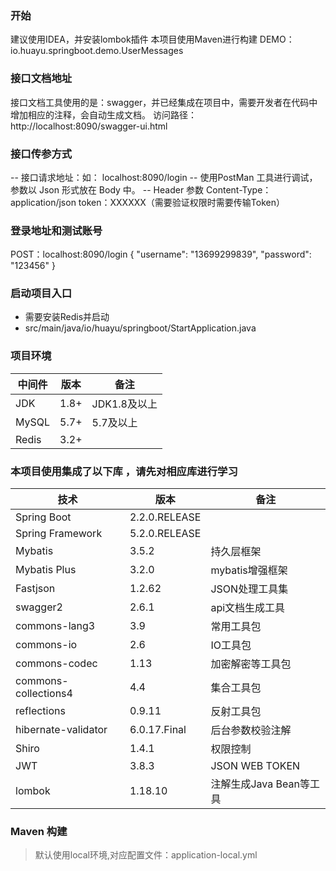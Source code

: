 ### 开始 
建议使用IDEA，并安装lombok插件
本项目使用Maven进行构建
DEMO： io.huayu.springboot.demo.UserMessages

### 接口文档地址
接口文档工具使用的是：swagger，并已经集成在项目中，需要开发者在代码中增加相应的注释，会自动生成文档。
访问路径：http://localhost:8090/swagger-ui.html

### 接口传参方式
-- 接口请求地址：如： localhost:8090/login
-- 使用PostMan 工具进行调试，参数以 Json 形式放在 Body 中。
-- Header 参数
Content-Type：application/json
token：XXXXXX（需要验证权限时需要传输Token）

### 登录地址和测试账号
POST：localhost:8090/login
{
  "username": "13699299839",
  "password": "123456"
}

### 启动项目入口
- 需要安装Redis并启动
- src/main/java/io/huayu/springboot/StartApplication.java

### 项目环境 
中间件 | 版本 |  备注
-|-|-
JDK | 1.8+ | JDK1.8及以上 |
MySQL | 5.7+ | 5.7及以上 |
Redis | 3.2+ |  |

### 本项目使用集成了以下库 ，请先对相应库进行学习
技术 | 版本 |  备注
-|-|-
Spring Boot | 2.2.0.RELEASE |   |
Spring Framework | 5.2.0.RELEASE |   |
Mybatis | 3.5.2 | 持久层框架 |
Mybatis Plus | 3.2.0 | mybatis增强框架 |
Fastjson | 1.2.62 | JSON处理工具集 |
swagger2 | 2.6.1 | api文档生成工具 |
commons-lang3 | 3.9 | 常用工具包 |
commons-io | 2.6 | IO工具包 |
commons-codec | 1.13 | 加密解密等工具包 |
commons-collections4 | 4.4 | 集合工具包 |
reflections | 0.9.11 | 反射工具包 |
hibernate-validator | 6.0.17.Final | 后台参数校验注解 |
Shiro | 1.4.1 | 权限控制 |
JWT | 3.8.3 | JSON WEB TOKEN |
lombok | 1.18.10 | 注解生成Java Bean等工具 |
 
 
### Maven 构建
> 默认使用local环境,对应配置文件：application-local.yml

 